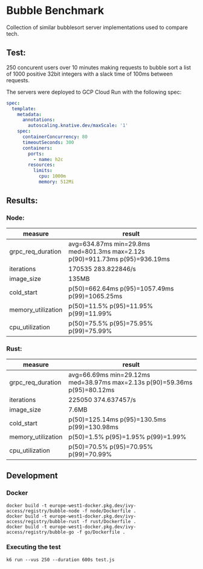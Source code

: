 # Bubble Benchmark

Collection of similar bubblesort server implementations used to compare tech.

## Test:

250 concurent users over 10 minutes making requests to bubble sort a list of 1000 positive 32bit integers with a slack time of 100ms between requests.

The servers were deployed to GCP Cloud Run with the following spec:

```yaml
spec:
  template:
    metadata:
      annotations:
        autoscaling.knative.dev/maxScale: '1'
    spec:
      containerConcurrency: 80
      timeoutSeconds: 300
      containers:
        ports:
          - name: h2c
        resources:
          limits:
            cpu: 1000m
            memory: 512Mi
```

## Results:

### Node:

| measure            | result                                                                      |
| ------------------ | --------------------------------------------------------------------------- |
| grpc_req_duration  | avg=634.87ms min=29.8ms med=801.3ms max=2.12s p(90)=911.73ms p(95)=936.19ms |
| iterations         | 170535 283.822846/s                                                         |
| image_size         | 135MB                                                                       |
| cold_start         | p(50)=662.64ms p(95)=1057.49ms p(99)=1065.25ms                              |
| memory_utilization | p(50)=11.5% p(95)=11.95% p(99)=11.99%                                       |
| cpu_utilization    | p(50)=75.5% p(95)=75.95% p(99)=75.99%                                       |

### Rust:

| measure            | result                                                                    |
| ------------------ | ------------------------------------------------------------------------- |
| grpc_req_duration  | avg=66.69ms min=29.12ms med=38.97ms max=2.13s p(90)=59.36ms p(95)=80.12ms |
| iterations         | 225050 374.637457/s                                                       |
| image_size         | 7.6MB                                                                     |
| cold_start         | p(50)=125.14ms p(95)=130.5ms p(99)=130.98ms                               |
| memory_utilization | p(50)=1.5% p(95)=1.95% p(99)=1.99%                                        |
| cpu_utilization    | p(50)=70.5% p(95)=70.95% p(99)=70.99%                                     |

## Development

### Docker

```
docker build -t europe-west1-docker.pkg.dev/ivy-access/registry/bubble-node -f node/Dockerfile .
docker build -t europe-west1-docker.pkg.dev/ivy-access/registry/bubble-rust -f rust/Dockerfile .
docker build -t europe-west1-docker.pkg.dev/ivy-access/registry/bubble-go -f go/Dockerfile .
```

### Executing the test

```
k6 run --vus 250 --duration 600s test.js
```
